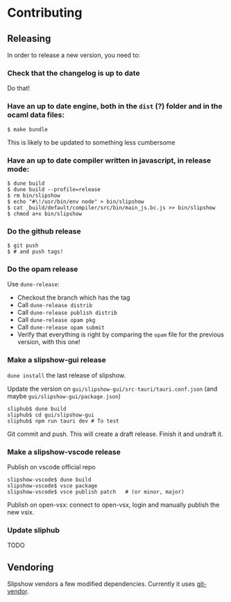 # Contributing

## Releasing

In order to release a new version, you need to:

### Check that the changelog is up to date

Do that!

### Have an up to date engine, both in the `dist` (?) folder and in the ocaml data files:

```
$ make bundle
```

This is likely to be updated to something less cumbersome

### Have an up to date compiler written in javascript, in release mode:

```
$ dune build
$ dune build --profile=release
$ rm bin/slipshow
$ echo "#\!/usr/bin/env node" > bin/slipshow
$ cat _build/default/compiler/src/bin/main_js.bc.js >> bin/slipshow
$ chmod a+x bin/slipshow
```

### Do the github release

```
$ git push
$ # and push tags!
```

### Do the opam release

Use `dune-release`:
- Checkout the branch which has the tag
- Call `dune-release distrib`
- Call `dune-release publish distrib`
- Call `dune-release opam pkg`
- Call `dune-release opam submit`
- Verify that everything is right by comparing the `opam` file for the previous version, with this one!

### Make a slipshow-gui release

`dune install` the last release of slipshow.

Update the version on `gui/slipshow-gui/src-tauri/tauri.conf.json` (and maybe `gui/slipshow-gui/package.json`)

```
sliphub$ dune build
sliphub$ cd gui/slipshow-gui
sliphub$ npm run tauri dev # To test
```

Git commit and push. This will create a draft release. Finish it and undraft it.

### Make a slipshow-vscode release

Publish on vscode official repo

```
slipshow-vscode$ dune build
slipshow-vscode$ vsce package
slipshow-vscode$ vsce publish patch   # (or minor, major)
```

Publish on open-vsx: connect to open-vsx, login and manually publish the new vsix.

### Update sliphub

TODO

## Vendoring

Slipshow vendors a few modified dependencies. Currently it uses
[git-vendor](https://github.com/brettlangdon/git-vendor).

